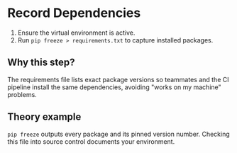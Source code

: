 # Record Dependencies

1. Ensure the virtual environment is active.
2. Run `pip freeze > requirements.txt` to capture installed packages.

## Why this step?

The requirements file lists exact package versions so teammates and the CI
pipeline install the same dependencies, avoiding "works on my machine"
problems.
## Theory example
`pip freeze` outputs every package and its pinned version number. Checking this file into source control documents your environment.
